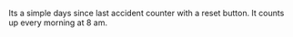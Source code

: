 Its a simple days since last accident counter with a reset button.
It counts up every morning at 8 am.
